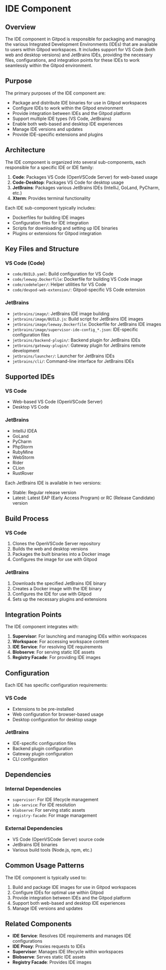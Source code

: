 # IDE Component

## Overview

The IDE component in Gitpod is responsible for packaging and managing the various Integrated Development Environments (IDEs) that are available to users within Gitpod workspaces. It includes support for VS Code (both web and desktop versions) and JetBrains IDEs, providing the necessary files, configurations, and integration points for these IDEs to work seamlessly within the Gitpod environment.

## Purpose

The primary purposes of the IDE component are:
- Package and distribute IDE binaries for use in Gitpod workspaces
- Configure IDEs to work within the Gitpod environment
- Provide integration between IDEs and the Gitpod platform
- Support multiple IDE types (VS Code, JetBrains)
- Enable both web-based and desktop IDE experiences
- Manage IDE versions and updates
- Provide IDE-specific extensions and plugins

## Architecture

The IDE component is organized into several sub-components, each responsible for a specific IDE or IDE family:

1. **Code**: Packages VS Code (OpenVSCode Server) for web-based usage
2. **Code-Desktop**: Packages VS Code for desktop usage
3. **JetBrains**: Packages various JetBrains IDEs (IntelliJ, GoLand, PyCharm, etc.)
4. **Xterm**: Provides terminal functionality

Each IDE sub-component typically includes:
- Dockerfiles for building IDE images
- Configuration files for IDE integration
- Scripts for downloading and setting up IDE binaries
- Plugins or extensions for Gitpod integration

## Key Files and Structure

### VS Code (Code)
- `code/BUILD.yaml`: Build configuration for VS Code
- `code/leeway.Dockerfile`: Dockerfile for building VS Code image
- `code/codehelper/`: Helper utilities for VS Code
- `code/devpod-web-extension/`: Gitpod-specific VS Code extension

### JetBrains
- `jetbrains/image/`: JetBrains IDE image building
- `jetbrains/image/BUILD.js`: Build script for JetBrains IDE images
- `jetbrains/image/leeway.Dockerfile`: Dockerfile for JetBrains IDE images
- `jetbrains/image/supervisor-ide-config_*.json`: IDE-specific configuration files
- `jetbrains/backend-plugin/`: Backend plugin for JetBrains IDEs
- `jetbrains/gateway-plugin/`: Gateway plugin for JetBrains remote development
- `jetbrains/launcher/`: Launcher for JetBrains IDEs
- `jetbrains/cli/`: Command-line interface for JetBrains IDEs

## Supported IDEs

### VS Code
- Web-based VS Code (OpenVSCode Server)
- Desktop VS Code

### JetBrains
- IntelliJ IDEA
- GoLand
- PyCharm
- PhpStorm
- RubyMine
- WebStorm
- Rider
- CLion
- RustRover

Each JetBrains IDE is available in two versions:
- Stable: Regular release version
- Latest: Latest EAP (Early Access Program) or RC (Release Candidate) version

## Build Process

### VS Code
1. Clones the OpenVSCode Server repository
2. Builds the web and desktop versions
3. Packages the built binaries into a Docker image
4. Configures the image for use with Gitpod

### JetBrains
1. Downloads the specified JetBrains IDE binary
2. Creates a Docker image with the IDE binary
3. Configures the IDE for use with Gitpod
4. Sets up the necessary plugins and extensions

## Integration Points

The IDE component integrates with:
1. **Supervisor**: For launching and managing IDEs within workspaces
2. **Workspace**: For accessing workspace content
3. **IDE Service**: For resolving IDE requirements
4. **Blobserve**: For serving static IDE assets
5. **Registry Facade**: For providing IDE images

## Configuration

Each IDE has specific configuration requirements:

### VS Code
- Extensions to be pre-installed
- Web configuration for browser-based usage
- Desktop configuration for desktop usage

### JetBrains
- IDE-specific configuration files
- Backend plugin configuration
- Gateway plugin configuration
- CLI configuration

## Dependencies

### Internal Dependencies
- `supervisor`: For IDE lifecycle management
- `ide-service`: For IDE resolution
- `blobserve`: For serving static assets
- `registry-facade`: For image management

### External Dependencies
- VS Code (OpenVSCode Server) source code
- JetBrains IDE binaries
- Various build tools (Node.js, npm, etc.)

## Common Usage Patterns

The IDE component is typically used to:
1. Build and package IDE images for use in Gitpod workspaces
2. Configure IDEs for optimal use within Gitpod
3. Provide integration between IDEs and the Gitpod platform
4. Support both web-based and desktop IDE experiences
5. Manage IDE versions and updates

## Related Components

- **IDE Service**: Resolves IDE requirements and manages IDE configurations
- **IDE Proxy**: Proxies requests to IDEs
- **Supervisor**: Manages IDE lifecycle within workspaces
- **Blobserve**: Serves static IDE assets
- **Registry Facade**: Provides IDE images
